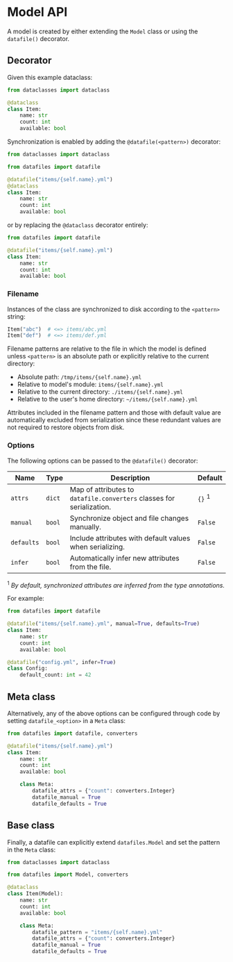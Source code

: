 # Model API

A model is created by either extending the `Model` class or using the `datafile()` decorator.

## Decorator

Given this example dataclass:

```python
from dataclasses import dataclass

@dataclass
class Item:
    name: str
    count: int
    available: bool
```

Synchronization is enabled by adding the `@datafile(<pattern>)` decorator:

```python hl_lines="5"
from dataclasses import dataclass

from datafiles import datafile

@datafile("items/{self.name}.yml")
@dataclass
class Item:
    name: str
    count: int
    available: bool
```

or by replacing the `@dataclass` decorator entirely:

```python hl_lines="3"
from datafiles import datafile

@datafile("items/{self.name}.yml")
class Item:
    name: str
    count: int
    available: bool
```

### Filename

Instances of the class are synchronized to disk according to the `<pattern>` string:

```python
Item("abc")  # <=> items/abc.yml
Item("def")  # <=> items/def.yml
```

Filename patterns are relative to the file in which the model is defined unless `<pattern>` is an absolute path or explicitly relative to the current directory:

- Absolute path: `/tmp/items/{self.name}.yml`
- Relative to model's module: `items/{self.name}.yml`
- Relative to the current directory: `./items/{self.name}.yml`
- Relative to the user's home directory: `~/items/{self.name}.yml`

Attributes included in the filename pattern and those with default value are automatically excluded from serialization since these redundant values are not required to restore objects from disk.

### Options

The following options can be passed to the `@datafile()` decorator:

| Name       | Type   | Description                                                           | Default           |
| ---------- | ------ | --------------------------------------------------------------------- | ----------------- |
| `attrs`    | `dict` | Map of attributes to `datafile.converters` classes for serialization. | `{}` <sup>1</sup> |
| `manual`   | `bool` | Synchronize object and file changes manually.                         | `False`           |
| `defaults` | `bool` | Include attributes with default values when serializing.              | `False`           |
| `infer`    | `bool` | Automatically infer new attributes from the file.                     | `False`           |

<sup>1</sup> _By default, synchronized attributes are inferred from the type annotations._

For example:

```python hl_lines="3 9"
from datafiles import datafile

@datafile("items/{self.name}.yml", manual=True, defaults=True)
class Item:
    name: str
    count: int
    available: bool

@datafile("config.yml", infer=True)
class Config:
    default_count: int = 42
```

## Meta class

Alternatively, any of the above options can be configured through code by setting `datafile_<option>` in a `Meta` class:

```python hl_lines="9 10 11 12 13 14"
from datafiles import datafile, converters

@datafile("items/{self.name}.yml")
class Item:
    name: str
    count: int
    available: bool

    class Meta:
        datafile_attrs = {"count": converters.Integer}
        datafile_manual = True
        datafile_defaults = True
```

## Base class

Finally, a datafile can explicitly extend `datafiles.Model` and set the pattern in the `Meta` class:

```python hl_lines="11 12 13 14 15"
from dataclasses import dataclass

from datafiles import Model, converters

@dataclass
class Item(Model):
    name: str
    count: int
    available: bool

    class Meta:
        datafile_pattern = "items/{self.name}.yml"
        datafile_attrs = {"count": converters.Integer}
        datafile_manual = True
        datafile_defaults = True
```
